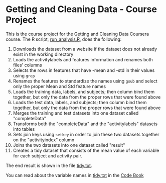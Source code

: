 Getting and Cleaning Data - Course Project
======
This is the course project for the Getting and Cleaning Data Coursera course.
The R script, [run_analysis.R](../master/run_analysis.R), does the following:

1. Downloads the dataset from a website if the dataset does not already exist in the working directory
2. Loads the activitylabels and features information and renames both files' columns
3. Selects the rows in features that have -mean and -std in their values using `grep`
4. Renames the features to standardize the names using `gsub` and select only the proper Mean and Std feature names
5. Loads the training data, labels, and subjects; then column bind them together, but only the data from the proper rows that were found above
6. Loads the test data, labels, and subjects; then column bind them together, but only the data from the proper rows that were found above
7. Merges the training and test datasets into one dataset called "completeData"
8. Transforms both the "completeData" and the "activitylabels" datasets into tables
9. Sets join keys using `setkey` in order to join these two datasets together on the "activityindex" column
10. Joins the two datasets into one dataset called "result" 
11. Creates a tidy dataset that consists of the mean value of each variable for each subject and activity pair.

The end result is shown in the file [tidy.txt](../master/tidy.txt).

You can read about the variable names in [tidy.txt](../master/tidy.txt) in the [Code Book](../master/CodeBook.md)
